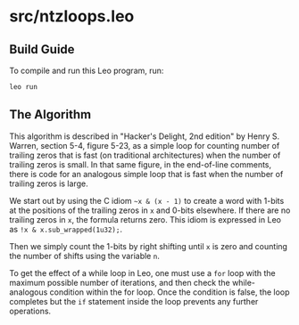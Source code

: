 # src/ntzloops.leo

## Build Guide

To compile and run this Leo program, run:
```bash
leo run
```

## The Algorithm

This algorithm is described in "Hacker's Delight, 2nd edition"
by Henry S. Warren, section 5-4, figure 5-23, as a simple loop
for counting number of trailing zeros that is fast (on traditional architectures)
when the number of trailing zeros is small.  In that same figure, in the end-of-line
comments, there is code for an analogous simple loop that is fast when the number
of trailing zeros is large.

We start out by using the C idiom `~x & (x - 1)` to create a word with 1-bits
at the positions of the trailing zeros in `x` and 0-bits elsewhere.
If there are no trailing zeros in `x`, the formula returns zero.  This idiom is
expressed in Leo as `!x & x.sub_wrapped(1u32);`.

Then we simply count the 1-bits by right shifting until `x` is zero and
counting the number of shifts using the variable `n`.

To get the effect of a while loop in Leo, one must use a `for` loop with the maximum
possible number of iterations, and then check the while-analogous condition within
the for loop.  Once the condition is false, the loop completes but the `if` statement
inside the loop prevents any further operations.
